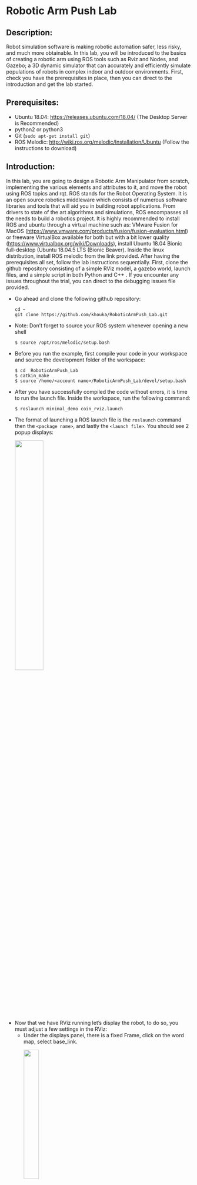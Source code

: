 # Robotic Arm Push Lab 


## Description:
   Robot simulation software is making robotic automation safer, less risky, and much more obtainable. In this lab, you will be introduced to the basics of creating a robotic arm using ROS tools such as Rviz and Nodes, and Gazebo; a 3D dynamic simulator that can accurately and efficiently simulate populations of robots in complex indoor and outdoor environments. First, check you have the prerequisites in place, then you can direct to the introduction and get the lab started. 

## Prerequisites: 
* Ubuntu 18.04: https://releases.ubuntu.com/18.04/ (The Desktop Server is Recommended)
* python2 or python3
* Git (`sudo apt-get install git`)
* ROS Melodic: http://wiki.ros.org/melodic/Installation/Ubuntu (Follow the instructions to download)

## Introduction:
In this lab, you are going to design a Robotic Arm Manipulator from scratch, implementing the various elements and attributes to it, and move the robot using ROS topics and rqt. ROS stands for the Robot Operating System. It is an open source robotics middleware which consists of numerous software libraries and tools that will aid you in building robot applications. From drivers to state of the art algorithms and simulations, ROS encompasses all the needs to build a robotics project. It is highly recommended to install ROS and ubuntu through a virtual machine such as: VMware Fusion for MacOS (https://www.vmware.com/products/fusion/fusion-evaluation.html) or freeware VirtualBox available for both but with a bit lower quality (https://www.virtualbox.org/wiki/Downloads), install Ubuntu 18.04 Bionic full-desktop (Ubuntu 18.04.5 LTS (Bionic Beaver). Inside the linux distribution, install ROS melodic from the link provided. After having the prerequisites all set, follow the lab instructions sequentially. First, clone the github repository consisting of a simple RViz model, a gazebo world, launch files, and a simple script in both Python and C++ . If you encounter any issues throughout the trial, you can direct to the debugging issues file provided.

- Go ahead and clone the following github repository:
  ```
  cd ~
  git clone https://github.com/khouka/RoboticArmPush_Lab.git
  ```
- Note: Don’t forget to source your ROS system whenever opening a new shell
  ```
  $ source /opt/ros/melodic/setup.bash
  ```
- Before you run the example, first compile your code in your workspace and source the development folder of the workspace:
  ```
  $ cd  RoboticArmPush_Lab
  $ catkin_make 
  $ source /home/<account name>/RoboticArmPush_Lab/devel/setup.bash
  ```
- After you have successfully compiled the code without errors, it is time to run the launch file. Inside the workspace, run the following command:
  ```
  $ roslaunch minimal_demo coin_rviz.launch
  ```
- The format of launching a ROS launch file is the `roslaunch` command then the `<package name>`, and lastly the `<launch file>`. You should see 2 popup displays:
  <p align="left">
  <img src="figures/1.png" alt="" width="40%">
  </p>
- Now that we have RViz running let’s display the robot, to do so, you must adjust a few settings in the RViz: 
  - Under the displays panel, there is a fixed Frame, click on the word map, select base_link.
    <p align="left">
    <img src="figures/2.png" alt="" width="30%">
    </p>  
  - There should be an Add bottom, at the bottom part of the RViz, click on the Add ,  scroll down and select the RobotModel. 
  - After adding the RobotModel the robot should appear, you can move the robot using the joint_state_publisher pop up. As you can see by moving joint 1 we are rotating around the z axis, and on joint 2 we are rotating around the y axis.
    <p align="left">
    <img src="https://media.giphy.com/media/5RQvkXs6W7LpfIdhyo/giphy.gif" alt="" width="50%">
    </p>
- Let’s configure and save the progress, so that you won’t have to readjust the settings every time you run the simulation. 
  - After adjusting the settings. Click on File in the top left corner, then `Save Config As`:
    <p align="left">
    <img src="figures/3.png" alt="" width="25%">
    </p>
  - Save the configuration inside the launch directory and name it `coin_config.rviz`
  - Lastly, make an adjustment in the `coin_rviz.launch` file by adding: 
    ```
    args=" -d $(find demo)/launch/coin_config.rviz"
    ```
    after the `type="rviz"` part of the code. Save and close the file. 
- Now if you launch the file again, the robot model should appear, as the adjustments were saved. Now let’s go over some basics of ROS, then we will take a look at the code you just ran. 

## ROS Basics:
In this segment, we will briefly go over some of the basics of using ROS. If you want to further learn about ROS, you can also head to the following link: (http://wiki.ros.org/ROS/Tutorials). 
  1. Workspace:
     A catkin workspace is a folder where you modify, build, and install catkin packages. All your work for a specific   project should be encompassed in a workspace. To create a workspace type:
     ```
     $ mkdir <workspace name>
     ```
     It is also good practice to keep all your packages inside an src folder in the workspace:
     ```
     $ cd <workspace name>
     $ mkdir src
     ```
  2. Package:
     A package is a directory that contains all of the files, programs, libraries, and datasets needed to provide some   useful functionality. Every program that you write in ROS will need to be inside a package. To create a package:
     ```
     $ catkin_create_pkg <package name>
     ```

  3. Adding dependencies:
     Inside your catkin package you will see two files: CMakeLists.txt and package.xml.
     - `CMakeLists.txt`:
       CMakeLists.txt file contains a set of directives and instructions describing the project's  source files and          targets. To add depencies, search for the lines:
       ```
       ## is used, also find other catkin packages
       find_package(catkin REQUIRED)
       ```
       Edit to:
       ```
       ## is used, also find other catkin packages
       find_package(catkin REQUIRED COMPONENTS
       package name
       package name
       )
       ```
     - `Package.xml`:
       The same dependencies you added to your CMakelist.txt, you must add here. 
       ```
       <!--   <doc_depend>doxygen</doc_depend> -->
       <buildtool_depend>catkin</buildtool_depend>
       ```
       Add the dependencies in this format, make you sure you save the file afterwards.
       ```
       <build_depend>package name</build_depend>
       <exec_depend>package name</exec_depend>
       ```
  4. Compiling and sourcing:
     After editing the workspace, you must compile your code using:
     ```
     $ catkin_make
     ```
     After compiling you must source the development folder of workspace:
     ```
     $ source /home/<account name>/<workspace name>/devel/setup.bash
     ```
## The Code Explained
- Since this file is in xml format, the file should start with this header. Defining the version first, then the robot name and the xacro xmlns declaration(the link). 
  ```
  <?xml version="1.0"?> 
  <robot name="coin" xmlns:xacro="http://www.ros.org/wiki/xacro">
  ```
- The blue lines are simply for organization and neatness purposes; think of them as dividers, there are many other ways to format your code. `<!--` is used to comment out code in the xml format.
- The material doesn’t display anything by itself, it must be called in one of the links or joints to be used. Think of them as add ons. Here we define materials for color purposes.
  ```
  <material name="< material name >">
    <color rgba="< The Color specified by four numbers representing r/g/b/a >"/>
  </material>
  ```
- Right after that we have the constant definitions. Here is where you will define any constants. The conversion from degree to radians is shown, because that's the unit used.
  ```
  <xacro:property name="deg" value="0.017453293"/>
  ```
- For the next two categories, the links and the joints, we will have a lengthier explanation as they are the fundamentals of any robot simulation. 

### Links:
The link element describes a rigid body with an inertia, visual features, and collision properties. For now we will only focus on the visual property, you will come across the other two properties throughout the lab. Below is an unmodified version of the code.
  ```
  <link name="< name of the link>">            
     <visual>
         <geometry>
            <box size="<size values"/>
         </geometry>
         <material name ="< color name>"/>
         <origin rpy="<link’s rpy>" xyz="<link’s xyz"/>
     </visual>
  </link>
  ```
<p align="left">
<img src="figures/Links.png" alt="" width="70%" length="180%">
</p>
<p align="left">
<img src="figures/xyzandrpy.png" alt="" width="60%">
</p>

### Joints:
The joint element describes the kinematics and the dynamics of the joint. There are a total   of 6 types of joints. For this series we will utilize three; The revolute type, a hinge joint that rotates along the axis.The fixed type, which locks all degrees of freedom. We use this since we need a joint between the two links, otherwise it would bring up a root error. Lastly, for the grippers of the robotic arm, we use the prismatic type, a sliding joint that slides along the axis.
  ```
  <joint name="<joint name>" type="<The type of the joint">
     <parent link="name of the parent link"/>
     <child link="name of the child link"/>
     <axis xyz="The axis differs for each type>" />
     <limit effort="300" lower="rad or m" upper="rad or m" velocity="rad/s or m/s" />
     <origin xyz="" rpy=""/>
  </joint>
  ```
<p align="left">
<img src="figures/Joints.png" alt="" width="80%" length="200%">
</p>

### Launch file:
In order to visualize the model in RViz and Gazebo later on, a launch file is mandatory. Launch files are of the format `.launch` and use a specific `XML` format. Inside the repostirty you cloned earlier, direct to the launch directory and open the same  launch file you configured earlier. The point of a launch file in general is that it helps in the task of launching multiple nodes together. This is what we are launching in this launch file:
- The param line locates and loads the xacro file that contains the robot description.
- To start a node, the `<node>` tags are used, which can be seen with the 3 nodes:
  - The first node is for publishing the state of the joints
  - The second node opens RViz with a predefined configuration
  - The third node opens a gui tool so that we can manipulate the joint’s values. 

## Task #1 Preparation and workspace setup
In this task, you will create the workspace structure for this project. Create a workspace called `ramSimulation_ws`,inside create a package called `ram_push`. Add five folders to your package: `config`, `launch`, `urdf`, `scripts`, and `worlds`. Compile and source your workspace. The directory structure should look like the following:
<p align="left">
<img src="figures/Task1.png" alt="" width="30%" length="100%">
</p>

## Task #2 Designing the arm manipulator
For this task, build a robotic arm from scratch by using the concepts covered earlier. Create an xml file and name it `ram.xacro` inside the `urdf/` directory. Build the robot there. Inside the `launch/` directory, create a launch file and name it `ram_rviz.launch`. After launching your simulation in RViz save and configure it. Use the diagrams and descriptions below for the characteristics of the links and joints of this robotic arm. 
<p align="left">
<img src="figures/modellinks&joints.png" alt="" width="80%">
</p>

## Task #3 Inertia and Collision Properties 
For this task, implement the Inertia and Collision Properties to the links of the robotic arm you designed in task 1. Both properties are encompassed by the link tag. In order to get your model to simulate properly, you need to define several physical properties of your robot, i.e. the properties that a physics engine like Gazebo would need. 
### Inertia:
Every link element being simulated needs an inertial tag, here is the unmodified format:
 ```
 <inertial>
     <mass value="1"/>
     <inertia ixx="1" ixy="0" ixz="0" iyy="1" iyz="0" izz="1"/>
 </inertial>
 ```
- Interia is a subelement of the link object, must start with `<inertial>` tags
- The mass is defined in kilograms.
- The 3x3 rotational inertia matrix is specified with the inertia element.
<p align="left">
<img src="figures/Interia&Collision.png" alt="" width="80%">
</p>
